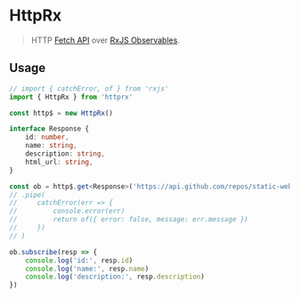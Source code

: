 # HttpRx

> HTTP [Fetch API](https://developer.mozilla.org/en-US/docs/Web/API/fetch) over [RxJS Observables](https://rxjs.dev/guide/overview).

## Usage

```ts
// import { catchError, of } from 'rxjs'
import { HttpRx } from 'httprx'

const http$ = new HttpRx()

interface Response {
    id: number,
    name: string,
    description: string,
    html_url: string,
}

const ob = http$.get<Response>('https://api.github.com/repos/static-web-server/static-web-server')
// .pipe(
//     catchError(err => {
//         console.error(err)
//         return of({ error: false, message: err.message })
//     })
// )

ob.subscribe(resp => {
    console.log('id:', resp.id)
    console.log('name:', resp.name)
    console.log('description:', resp.description)
})
```
